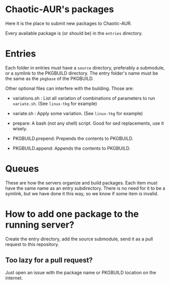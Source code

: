 # Chaotic-AUR's packages

Here it is the place to submit new packages to Chaotic-AUR.

Every available package is (or should be) in the `entries` directory.

# Entries

Each folder in entries must have a `source` directory, preferably a submodule, or a symlink to the PKGBUILD directory.
The entry folder's name must be the same as the `pkgbase` of the PKGBUILD.

Other optional files can interfere with the building. Those are:

* variations.sh : List all variation of combinations of parameters to run `variate.sh`.  (See `linux-tkg` for example)

* variate.sh :  Apply some variation. (See `linux-tkg` for example)

* prepare: A bash (not any shell) script. Good for sed replacements, use it wisely.

* PKGBUILD.prepend: Prepends the contents to PKGBUILD.

* PKGBUILD.append: Appends the contents to PKGBUILD.

# Queues

These are how the servers organize and build packages. Each item must have the same name as an entry subdirectory. There is no need for it to be a symlink, but we have done it this way, so we know if some item is invalid.

# How to add one package to the running server?

Create the entry directory, add the source submodule, send it as a pull request to this repository.

## Too lazy for a pull request?

Just open an issue with the package name or PKGBUILD location on the internet.
